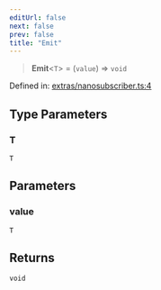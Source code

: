 ```yaml
---
editUrl: false
next: false
prev: false
title: "Emit"
---
```


> **Emit**\<`T`\> = (`value`) => `void`

Defined in: [extras/nanosubscriber.ts:4](https://github.com/WinstonFassett/matchina/blob/2d22b2187dda803854f54b63fe09d04bd833387d/src/extras/nanosubscriber.ts#L4)

## Type Parameters

### T

`T`

## Parameters

### value

`T`

## Returns

`void`

